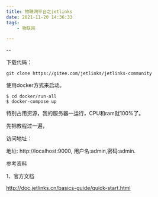 ```yaml
---
title: 物联网平台之jetlinks
date: 2021-11-20 14:36:33
tags:
	- 物联网

---
```


--

下载代码：

```
git clone https://gitee.com/jetlinks/jetlinks-community
```

使用docker方式来启动。

```
$ cd docker/run-all
$ docker-compose up
```

特别占用资源，我的服务器一运行，CPU和ram就100%了。

先把教程过一遍，

访问地址：

地址: http://localhost:9000, 用户名:admin,密码:admin.



参考资料

1、官方文档

http://doc.jetlinks.cn/basics-guide/quick-start.html